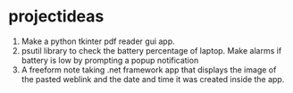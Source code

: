 # projectideas

1. Make a python tkinter pdf reader gui app.
2. psutil library to check the battery percentage of laptop. Make alarms if battery is low by prompting a popup notification
3. A freeform note taking .net framework app that displays the image of the pasted weblink and the date and time it was created inside the app.